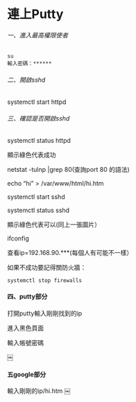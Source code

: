 ﻿# 連上Putty
###### 一、進入最高權限使者
```
su
輸入密碼：******
```
###### 二、開啟sshd
systemctl start httpd
###### 三、確認是否開啟sshd
systemctl status httpd

顯示綠色代表成功

netstat -tulnp |grep 80(查詢port 80 的語法)

echo “hi” > /var/www/html/hi.htm

systemctl start sshd 

systemctl status sshd

顯示綠色代表可以(同上一張圖片）

ifconfig

查看ip=192.168.90.***(每個人有可能不一樣）


如果不成功要記得關防火牆：
```
systemctl stop firewalls
```
#### 四、putty部分
打開putty輸入剛剛找到的ip 

進入黑色頁面

輸入帳號密碼

￼
#### 五google部分
輸入剛剛的ip/hi.htm
￼



